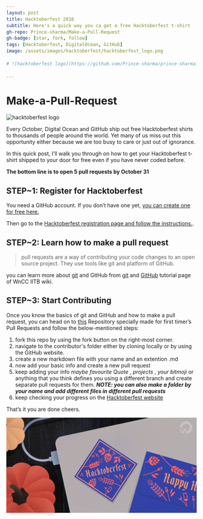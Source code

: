 ```yaml
---
layout: post
title: Hacktoberfest 2018
subtitle: Here's a quick way you ca get a free Hacktoberfest t-shirt 
gh-repo: Prince-sharma/Make-a-Pull-Request
gh-badge: [star, fork, follow]
tags: [Hacktoberfest, DigitalOcean, GitHub]
image: /assets/images/hacktoberfest/hacktoberfest_logo.png

# ![hacktoberfest logo](https://github.com/Prince-sharma/prince-sharma.github.io/blob/master/assets/images/hacktoberfest/hacktober-transparent.png)

---
```


# Make-a-Pull-Request


![hacktoberfest logo](/assets/images/hacktoberfest/hacktober-transparent.png "Logo Title Text 1")

Every October, Digital Ocean and GitHub ship out free Hacktoberfest shirts to thousands of people around the world.
Yet many of us miss out this opportunity either because we are too busy to care or just out of ignorance.

In this quick post, I’ll walk you through on how to get your Hacktoberfest t-shirt shipped to your door for free even if you have never coded before.


**The bottom line is to open 5 pull requests by October 31**

## STEP~1: Register for Hacktoberfest

You need a GitHub account. If you don’t have one yet, [ you can create one for free here.](https://github.com/join)

Then go to the [Hacktoberfest registration page and follow the instructions.](https://hacktoberfest.digitalocean.com/sign_up/register).

## STEP~2: Learn how to make a pull request

> pull requests are a way of contributing your code changes to an open source project. They use tools like git and platform of GitHub.

you can learn more about [git](https://wncc-iitb.org/wiki/index.php/Git) and GitHub from [git](https://wncc-iitb.org/wiki/index.php/Git_Tutorial) and [GitHub](https://wncc-iitb.org/wiki/index.php/Github-tutorial) tutorial page of WnCC IITB wiki.

## STEP~3: Start Contributing

Once you know the basics of git and GitHub and how to make a pull request, you can head on to [this](https://github.com/Prince-sharma/Make-a-Pull-Request) Repository specially made for first timer’s Pull Requests and follow the below-mentioned steps:

1. fork this repo by using the fork button on the right-most corner.
2. navigate to the contributor's folder either by cloning locally or by using the GitHub website.
3. create a new markdown file with your name and an extention .md
4. now add your basic info and create a new pull request 
5. keep adding your info _maybe favourite Quote_ , _projects_ , _your bitmoji_ or anything that you think defines you using a different branch and create separate pull requests for them.
**_NOTE: you can also make a folder by your name and add different files in different pull requests_**
6. keep checking your progress on the [Hacktoberfest website](https://hacktoberfest.digitalocean.com/)

That’s it you are done cheers.

![hacktoberfest logo](https://github.com/Prince-sharma/prince-sharma.github.io/blob/master/assets/images/hacktoberfest/Hacktoberfest-mac.png "Logo Title Text 1")
 

